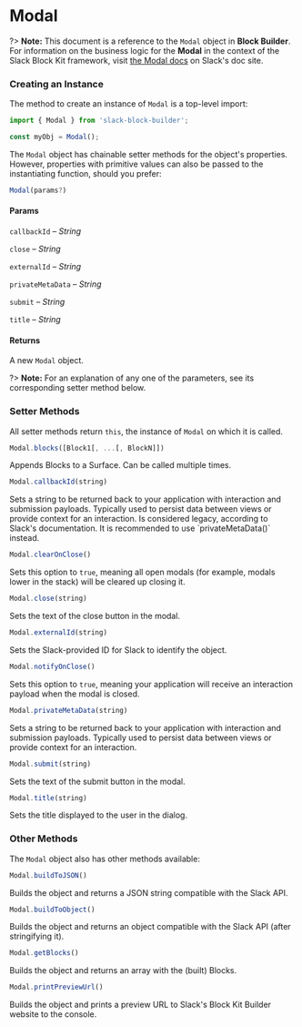 # Modal

?> **Note:** This document is a reference to the `Modal` object in **Block Builder**. For information on the business logic for the **Modal** in the context of the Slack Block Kit framework, visit [the Modal docs](https:&#x2F;&#x2F;api.slack.com&#x2F;reference&#x2F;surfaces&#x2F;views) on Slack's doc site.

### Creating an Instance 

The method to create an instance of `Modal` is a top-level import:

```javascript
import { Modal } from 'slack-block-builder';

const myObj = Modal();
```


The `Modal` object has chainable setter methods for the object's properties. However, properties with primitive values can also be passed to the instantiating function, should you prefer:

```javascript
Modal(params?)
```

#### Params

`callbackId` – *String*

`close` – *String*

`externalId` – *String*

`privateMetaData` – *String*

`submit` – *String*

`title` – *String*

#### Returns

A new `Modal` object.

?> **Note:** For an explanation of any one of the parameters, see its corresponding setter method below.

### Setter Methods

All setter methods return `this`, the instance of `Modal` on which it is called.

```javascript
Modal.blocks([Block1[, ...[, BlockN]])
```

Appends Blocks to a Surface. Can be called multiple times.
```javascript
Modal.callbackId(string)
```

Sets a string to be returned back to your application with interaction and submission payloads. Typically used to persist data between views or provide context for an interaction. Is considered legacy, according to Slack&#39;s documentation. It is recommended to use &#x60;privateMetaData()&#x60; instead.
```javascript
Modal.clearOnClose()
```

Sets this option to `true`, meaning all open modals (for example, modals lower in the stack) will be cleared up closing it.
```javascript
Modal.close(string)
```

Sets the text of the close button in the modal.
```javascript
Modal.externalId(string)
```

Sets the Slack-provided ID for Slack to identify the object.
```javascript
Modal.notifyOnClose()
```

Sets this option to `true`, meaning your application will receive an interaction payload when the modal is closed.
```javascript
Modal.privateMetaData(string)
```

Sets a string to be returned back to your application with interaction and submission payloads. Typically used to persist data between views or provide context for an interaction.
```javascript
Modal.submit(string)
```

Sets the text of the submit button in the modal.
```javascript
Modal.title(string)
```

Sets the title displayed to the user in the dialog.


### Other Methods

The `Modal` object also has other methods available:

```javascript
Modal.buildToJSON()
```

Builds the object and returns a JSON string compatible with the Slack API.
```javascript
Modal.buildToObject()
```

Builds the object and returns an object compatible with the Slack API (after stringifying it).
```javascript
Modal.getBlocks()
```

Builds the object and returns an array with the (built) Blocks.
```javascript
Modal.printPreviewUrl()
```

Builds the object and prints a preview URL to Slack's Block Kit Builder website to the console.

